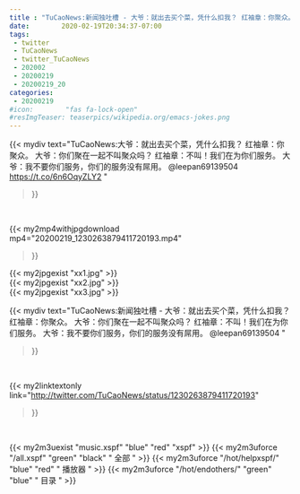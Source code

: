 ```yaml
---
title : "TuCaoNews:新闻独吐槽 - 大爷：就出去买个菜，凭什么扣我？ 红袖章：你聚众。 大爷：你们聚在一起不叫聚众吗？ 红袖章：不叫！我们在为你们服务。 大爷：我不要你们服务，你们的服务没有屌用。 @leepan69139504 "
date:        2020-02-19T20:34:37-07:00
tags:
 - twitter
 - TuCaoNews
 - twitter_TuCaoNews
 - 202002
 - 20200219
 - 20200219_20
categories:
 - 20200219
#icon:        "fas fa-lock-open"
#resImgTeaser: teaserpics/wikipedia.org/emacs-jokes.png
---
```


{{< mydiv text="TuCaoNews:大爷：就出去买个菜，凭什么扣我？ 红袖章：你聚众。 大爷：你们聚在一起不叫聚众吗？ 红袖章：不叫！我们在为你们服务。 大爷：我不要你们服务，你们的服务没有屌用。 @leepan69139504  https://t.co/6n6OqyZLY2 "
>}}
<br>


{{< my2mp4withjpgdownload mp4="20200219_1230263879411720193.mp4"
>}}

{{< my2jpgexist "xx1.jpg" >}}<br>
{{< my2jpgexist "xx2.jpg" >}}<br>
{{< my2jpgexist "xx3.jpg" >}}<br>



{{< mydiv text="TuCaoNews:新闻独吐槽 - 大爷：就出去买个菜，凭什么扣我？ 红袖章：你聚众。 大爷：你们聚在一起不叫聚众吗？ 红袖章：不叫！我们在为你们服务。 大爷：我不要你们服务，你们的服务没有屌用。 @leepan69139504 "
>}}
<br>

{{< my2linktextonly link="http://twitter.com/TuCaoNews/status/1230263879411720193"
>}}


<br>

{{< my2m3uexist "music.xspf"        "blue"   "red"    "xspf" >}} {{< my2m3uforce "/all.xspf"         "green"  "black"  " 全部 " >}} {{< my2m3uforce "/hot/helpxspf/"    "blue"   "red"    " 播放器 " >}} {{< my2m3uforce "/hot/endothers/"   "green"  "blue"   " 目录 " >}} 
